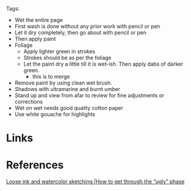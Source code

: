 Tags: 
- Wet the entire page
- First wash is done without any prior work with pencil or pen
- Let it dry completely, then go about with pencil or pen
- Then apply paint
- Foliage
	- Apply lighter green in strokes
	- Strokes should be as per the foliage
	- Let the paint dry a little till it is wet-ish. Then apply dabs of darker green.
		- this is to merge
- Remove paint by using clean wet brush.
- Shadows with ultramarine and burnt umber
- Stand up and view from afar to review for fine adjustments or corrections
- Wet on wet needs good quality cotton paper
- Use white gouache for highlights

# Links

# References
[Loose ink and watercolor sketching |How to get through the “ugly” phase](https://www.youtube.com/watch?v=tBpYXJYtYow)
